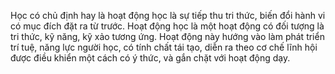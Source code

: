 Học có chủ định hay là hoạt động học là sự tiếp thu tri thức, biến đổi hành vi có mục đích đặt ra từ trước. Hoạt động học là một hoạt động có đối tượng là tri thức, kỹ năng, kỹ xảo tương ứng. Hoạt động này hướng vào làm phát triển trí tuệ, năng lực người học, có tính chất tái tạo, diễn ra theo cơ chế lĩnh hội được điều khiển một cách có ý thức, và gắn chặt với hoạt động dạy.